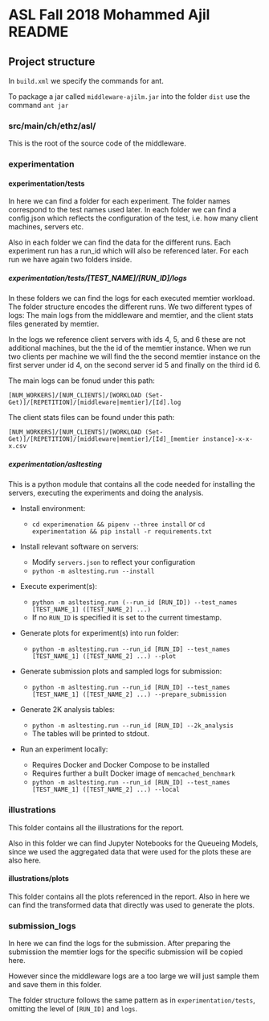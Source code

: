 # ASL Fall 2018 Mohammed Ajil README

## Project structure

In `build.xml` we specify the commands for ant.

To package a jar called `middleware-ajilm.jar` into the folder `dist` use the command `ant jar`

### src/main/ch/ethz/asl/

This is the root of the source code of the middleware.

### experimentation

#### experimentation/tests

In here we can find a folder for each experiment.
The folder names correspond to the test names used later.
In each folder we can find a config.json which reflects the configuration of the test, i.e. how many client machines, servers etc.

Also in each folder we can find the data for the different runs. 
Each experiment run has a run_id which will also be referenced later.
For each run we have again two folders inside.

##### experimentation/tests/[TEST_NAME]/[RUN_ID]/logs

In these folders we can find the logs for each executed memtier workload.
The folder structure encodes the different runs.
We two different types of logs: The main logs from the middleware and memtier, and the client stats files generated by memtier.

In the logs we reference client servers with ids 4, 5, and 6 these are not additional machines, but the the id of the memtier instance. When we run two clients per machine we will find the the second memtier instance on the first server under id 4, on the second server id 5 and finally on the third id 6.

The main logs can be fonud under this path:

`[NUM_WORKERS]/[NUM_CLIENTS]/[WORKLOAD (Set-Get)]/[REPETITION]/[middleware|memtier]/[Id].log`

The client stats files can be found under this path:

`[NUM_WORKERS]/[NUM_CLIENTS]/[WORKLOAD (Set-Get)]/[REPETITION]/[middleware|memtier]/[Id]_[memtier instance]-x-x-x.csv`

##### experimentation/asltesting

This is a python module that contains all the code needed for installing the servers, executing the experiments and doing the analysis.

- Install environment: 
  - `cd experimenation && pipenv --three install` or `cd experimentation && pip install -r requirements.txt`

- Install relevant software on servers:
  - Modify `servers.json` to reflect your configuration 
  - `python -m asltesting.run --install`

- Execute experiment(s):
  - `python -m asltesting.run (--run_id [RUN_ID]) --test_names [TEST_NAME_1] ([TEST_NAME_2] ...)`
  - If no `RUN_ID` is specified it is set to the current timestamp.

- Generate plots for experiment(s) into run folder:
  - `python -m asltesting.run --run_id [RUN_ID] --test_names [TEST_NAME_1] ([TEST_NAME_2] ...) --plot`

- Generate submission plots and sampled logs for submission:
  - `python -m asltesting.run --run_id [RUN_ID] --test_names [TEST_NAME_1] ([TEST_NAME_2] ...) --prepare_submission`

- Generate 2K analysis tables:
  - `python -m asltesting.run --run_id [RUN_ID] --2k_analysis`
  - The tables will be printed to stdout.

- Run an experiment locally:
  - Requires Docker and Docker Compose to be installed
  - Requires further a built Docker image of `memcached_benchmark`
  - `python -m asltesting.run --run_id [RUN_ID] --test_names [TEST_NAME_1] ([TEST_NAME_2] ...) --local`

### illustrations

This folder contains all the illustrations for the report.

Also in this folder we can find Jupyter Notebooks for the Queueing Models, since we used the aggregated data that were used for the plots these are also here.

#### illustrations/plots

This folder contains all the plots referenced in the report.
Also in here we can find the transformed data that directly was used to generate the plots.

### submission_logs

In here we can find the logs for the submission. 
After preparing the submission the memtier logs for the specific submission will be copied here.

However since the middleware logs are a too large we will just sample them and save them in this folder.

The folder structure follows the same pattern as in `experimentation/tests`, omitting the level of `[RUN_ID]` and `logs`.